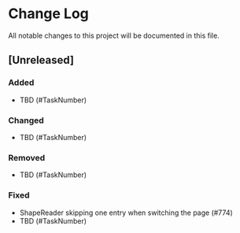 # Change Log
All notable changes to this project will be documented in this file.

## [Unreleased]
### Added
- TBD (#TaskNumber)

### Changed
- TBD (#TaskNumber)

### Removed
- TBD (#TaskNumber)

### Fixed
- ShapeReader skipping one entry when switching the page (#774)
- TBD (#TaskNumber)

